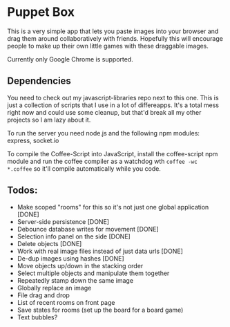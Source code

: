 Puppet Box
===

This is a very simple app that lets you paste images into your browser and drag them around collaboratively with friends.  Hopefully this will encourage people to make up their own little games with these draggable images.

Currently only Google Chrome is supported.

Dependencies
---
You need to check out my javascript-libraries repo next to this one.  This is just a collection of scripts that I use in a lot of differeapps.  It's a total mess right now and could use some cleanup, but that'd break all my other projects so I am lazy about it.

To run the server you need node.js and the following npm modules: express, socket.io

To compile the Coffee-Script into JavaScript, install the coffee-script npm module and run the coffee compiler as a watchdog wth `coffee -wc *.coffee` so it'll compile automatically while you code.

Todos:
---
* Make scoped "rooms" for this so it's not just one global application [DONE]
* Server-side persistence [DONE]
* Debounce database writes for movement [DONE]
* Selection info panel on the side [DONE]
* Delete objects [DONE]
* Work with real image files instead of just data urls [DONE]
* De-dup images using hashes [DONE]
* Move objects up/down in the stacking order
* Select multiple objects and manipulate them together
* Repeatedly stamp down the same image
* Globally replace an image
* File drag and drop
* List of recent rooms on front page
* Save states for rooms (set up the board for a board game)
* Text bubbles?
